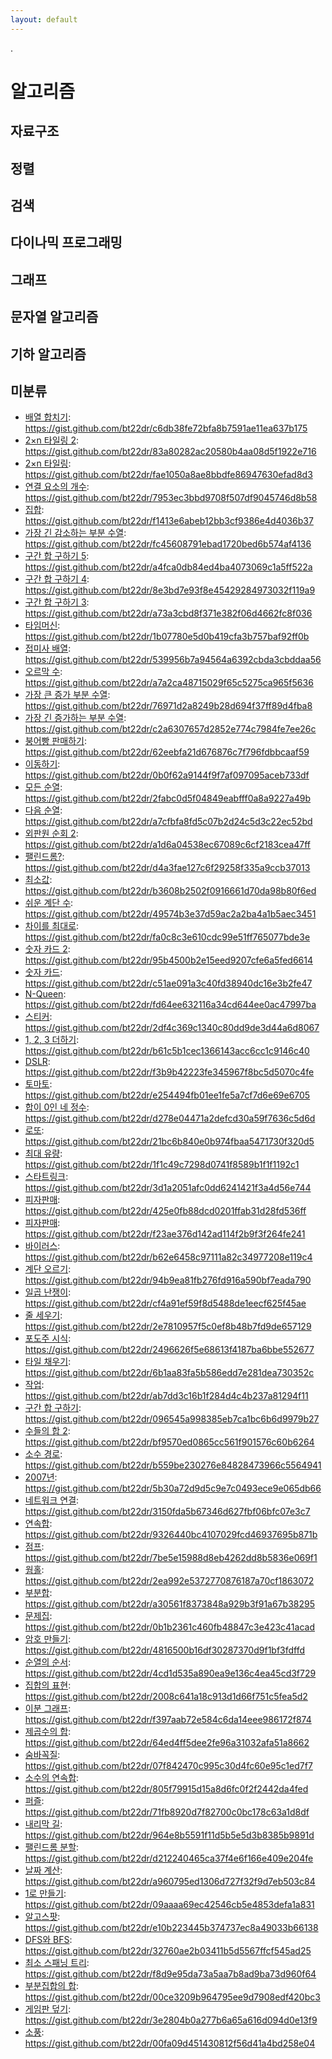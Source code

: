 ```yaml
---
layout: default
---
```

.

# 알고리즘
## 자료구조 
## 정렬 
## 검색
## 다이나믹 프로그래밍 
## 그래프 
## 문자열 알고리즘
## 기하 알고리즘
## 미분류
* [배열 합치기](https://www.acmicpc.net/problem/11728): https://gist.github.com/bt22dr/c6db38fe72bfa8b7591ae11ea637b175
* [2×n 타일링 2](https://www.acmicpc.net/problem/11727): https://gist.github.com/bt22dr/83a80282ac20580b4aa08d5f1922e716
* [2×n 타일링](https://www.acmicpc.net/problem/11726): https://gist.github.com/bt22dr/fae1050a8ae8bbdfe86947630efad8d3
* [연결 요소의 개수](https://www.acmicpc.net/problem/11724): https://gist.github.com/bt22dr/7953ec3bbd9708f507df9045746d8b58
* [집합](https://www.acmicpc.net/problem/11723): https://gist.github.com/bt22dr/f1413e6abeb12bb3cf9386e4d4036b37
* [가장 긴 감소하는 부분 수열](https://www.acmicpc.net/problem/11722): https://gist.github.com/bt22dr/fc45608791ebad1720bed6b574af4136
* [구간 합 구하기 5](https://www.acmicpc.net/problem/11660): https://gist.github.com/bt22dr/a4fca0db84ed4ba4073069c1a5ff522a
* [구간 합 구하기 4](https://www.acmicpc.net/problem/11659): https://gist.github.com/bt22dr/8e3bd7e93f8e45429284973032f119a9
* [구간 합 구하기 3](https://www.acmicpc.net/problem/11658): https://gist.github.com/bt22dr/a73a3cbd8f371e382f06d4662fc8f036
* [타임머신](https://www.acmicpc.net/problem/11657): https://gist.github.com/bt22dr/1b07780e5d0b419cfa3b757baf92ff0b
* [접미사 배열](https://www.acmicpc.net/problem/11656): https://gist.github.com/bt22dr/539956b7a94564a6392cbda3cbddaa56
* [오르막 수](https://www.acmicpc.net/problem/11057): https://gist.github.com/bt22dr/a7a2ca48715029f65c5275ca965f5636
* [가장 큰 증가 부분 수열](https://www.acmicpc.net/problem/11055): https://gist.github.com/bt22dr/76971d2a8249b28d694f37ff89d4fba8
* [가장 긴 증가하는 부분 수열](https://www.acmicpc.net/problem/11053): https://gist.github.com/bt22dr/c2a6307657d2852e774c7984fe7ee26c
* [붕어빵 판매하기](https://www.acmicpc.net/problem/11052): https://gist.github.com/bt22dr/62eebfa21d676876c7f796fdbbcaaf59
* [이동하기](https://www.acmicpc.net/problem/11048): https://gist.github.com/bt22dr/0b0f62a9144f9f7af097095aceb733df
* [모든 순열](https://www.acmicpc.net/problem/10974): https://gist.github.com/bt22dr/2fabc0d5f04849eabfff0a8a9227a49b
* [다음 순열](https://www.acmicpc.net/problem/10972): https://gist.github.com/bt22dr/a7cfbfa8fd5c07b2d24c5d3c22ec52bd
* [외판원 순회 2](https://www.acmicpc.net/problem/10971): https://gist.github.com/bt22dr/a1d6a04538ec67089c6cf2183cea47ff
* [팰린드롬?](https://www.acmicpc.net/problem/10942): https://gist.github.com/bt22dr/d4a3fae127c6f29258f335a9ccb37013
* [최소값](https://www.acmicpc.net/problem/10868): https://gist.github.com/bt22dr/b3608b2502f0916661d70da98b80f6ed
* [쉬운 계단 수](https://www.acmicpc.net/problem/10844): https://gist.github.com/bt22dr/49574b3e37d59ac2a2ba4a1b5aec3451
* [차이를 최대로](https://www.acmicpc.net/problem/10819): https://gist.github.com/bt22dr/fa0c8c3e610cdc99e51ff765077bde3e
* [숫자 카드 2](https://www.acmicpc.net/problem/10816): https://gist.github.com/bt22dr/95b4500b2e15eed9207cfe6a5fed6614
* [숫자 카드](https://www.acmicpc.net/problem/10815): https://gist.github.com/bt22dr/c51ae091a3c40fd38940dc16e3b2fe47
* [N-Queen](https://www.acmicpc.net/problem/9663): https://gist.github.com/bt22dr/fd64ee632116a34cd644ee0ac47997ba
* [스티커](https://www.acmicpc.net/problem/9465): https://gist.github.com/bt22dr/2df4c369c1340c80dd9de3d44a6d8067
* [1, 2, 3 더하기](https://www.acmicpc.net/problem/9095): https://gist.github.com/bt22dr/b61c5b1cec1366143acc6cc1c9146c40
* [DSLR](https://www.acmicpc.net/problem/9019): https://gist.github.com/bt22dr/f3b9b42223fe345967f8bc5d5070c4fe
* [토마토](https://www.acmicpc.net/problem/7576): https://gist.github.com/bt22dr/e254494fb01ee1fe5a7cf7d6e69e6705
* [합이 0인 네 정수](https://www.acmicpc.net/problem/7453): https://gist.github.com/bt22dr/d278e04471a2defcd30a59f7636c5d6d
* [로또](https://www.acmicpc.net/problem/6603): https://gist.github.com/bt22dr/21bc6b840e0b974fbaa5471730f320d5
* [최대 유량](https://www.acmicpc.net/problem/6086): https://gist.github.com/bt22dr/1f1c49c7298d0741f8589b1f1f1192c1
* [스타트링크](https://www.acmicpc.net/problem/5014): https://gist.github.com/bt22dr/3d1a2051afc0dd6241421f3a4d56e744
* [피자판매](https://www.acmicpc.net/problem/2632): https://gist.github.com/bt22dr/425e0fb88dcd0201ffab31d28fd536ff
* [피자판매](https://www.acmicpc.net/problem/2632): https://gist.github.com/bt22dr/f23ae376d142ad114f2b9f3f264fe241
* [바이러스](https://www.acmicpc.net/problem/2606): https://gist.github.com/bt22dr/b62e6458c97111a82c34977208e119c4
* [계단 오르기](https://www.acmicpc.net/problem/2579): https://gist.github.com/bt22dr/94b9ea81fb276fd916a590bf7eada790
* [일곱 난쟁이](https://www.acmicpc.net/problem/2309): https://gist.github.com/bt22dr/cf4a91ef59f8d5488de1eecf625f45ae
* [줄 세우기](https://www.acmicpc.net/problem/2252): https://gist.github.com/bt22dr/2e7810957f5c0ef8b48b7fd9de657129
* [포도주 시식](https://www.acmicpc.net/problem/2156): https://gist.github.com/bt22dr/2496626f5e68613f4187ba6bbe552677
* [타일 채우기](https://www.acmicpc.net/problem/2133): https://gist.github.com/bt22dr/6b1aa83fa5b586edd7e281dea730352c
* [작업](https://www.acmicpc.net/problem/2056): https://gist.github.com/bt22dr/ab7dd3c16b1f284d4c4b237a81294f11
* [구간 합 구하기](https://www.acmicpc.net/problem/2042): https://gist.github.com/bt22dr/096545a998385eb7ca1bc6b6d9979b27
* [수들의 합 2](https://www.acmicpc.net/problem/2003): https://gist.github.com/bt22dr/bf9570ed0865cc561f901576c60b6264
* [소수 경로](https://www.acmicpc.net/problem/1963): https://gist.github.com/bt22dr/b559be230276e84828473966c5564941
* [2007년](https://www.acmicpc.net/problem/1924): https://gist.github.com/bt22dr/5b30a72d9d5c9e7c0493ece9e065db66
* [네트워크 연결](https://www.acmicpc.net/problem/1922): https://gist.github.com/bt22dr/3150fda5b67346d627fbf06bfc07e3c7
* [연속합](https://www.acmicpc.net/problem/1912): https://gist.github.com/bt22dr/9326440bc4107029fcd46937695b871b
* [점프](https://www.acmicpc.net/problem/1890): https://gist.github.com/bt22dr/7be5e15988d8eb4262dd8b5836e069f1
* [웜홀](https://www.acmicpc.net/problem/1865): https://gist.github.com/bt22dr/2ea992e5372770876187a70cf1863072
* [부분합](https://www.acmicpc.net/problem/1806): https://gist.github.com/bt22dr/a30561f8373848a929b3f91a67b38295
* [문제집](https://www.acmicpc.net/problem/1766): https://gist.github.com/bt22dr/0b1b2361c460fb48847c3e423c41acad
* [암호 만들기](https://www.acmicpc.net/problem/1759): https://gist.github.com/bt22dr/4816500b16df30287370d9f1bf3fdffd
* [순열의 순서](https://www.acmicpc.net/problem/1722): https://gist.github.com/bt22dr/4cd1d535a890ea9e136c4ea45cd3f729
* [집합의 표현](https://www.acmicpc.net/problem/1717): https://gist.github.com/bt22dr/2008c641a18c913d1d66f751c5fea5d2
* [이분 그래프](https://www.acmicpc.net/problem/1707): https://gist.github.com/bt22dr/f397aab72e584c6da14eee986172f874
* [제곱수의 합](https://www.acmicpc.net/problem/1699): https://gist.github.com/bt22dr/64ed4ff5dee2fe96a31032afa51a8662
* [숨바꼭질](https://www.acmicpc.net/problem/1697): https://gist.github.com/bt22dr/07f842470c995c30d4fc60e95c1ed7f7
* [소수의 연속합](https://www.acmicpc.net/problem/1644): https://gist.github.com/bt22dr/805f79915d15a8d6fc0f2f2442da4fed
* [퍼즐](https://www.acmicpc.net/problem/1525): https://gist.github.com/bt22dr/71fb8920d7f82700c0bc178c63a1d8df
* [내리막 길](https://www.acmicpc.net/problem/1520): https://gist.github.com/bt22dr/964e8b5591f11d5b5e5d3b8385b9891d
* [팰린드롬 분할](https://www.acmicpc.net/problem/1509): https://gist.github.com/bt22dr/d212240465ca37f4e6f166e409e204fe
* [날짜 계산](https://www.acmicpc.net/problem/1476): https://gist.github.com/bt22dr/a960795ed1306d727f32f9d7eb503c84
* [1로 만들기](https://www.acmicpc.net/problem/1463): https://gist.github.com/bt22dr/09aaaa69ec42546cb5e4853defa1a831
* [알고스팟](https://www.acmicpc.net/problem/1261): https://gist.github.com/bt22dr/e10b223445b374737ec8a49033b66138
* [DFS와 BFS](https://www.acmicpc.net/problem/1260): https://gist.github.com/bt22dr/32760ae2b03411b5d5567ffcf545ad25
* [최소 스패닝 트리](https://www.acmicpc.net/problem/1197): https://gist.github.com/bt22dr/f8d9e95da73a5aa7b8ad9ba73d960f64
* [부분집합의 합](https://www.acmicpc.net/problem/1182): https://gist.github.com/bt22dr/00ce3209b964795ee9d7908edf420bc3
* [게임판 덮기](https://algospot.com/judge/problem/read/BOARDCOVER): https://gist.github.com/bt22dr/3e2804b0a277b6a65a616d094d0e13f9
* [소풍](https://algospot.com/judge/problem/read/PICNIC): https://gist.github.com/bt22dr/00fa09d451430812f56d41a4bd258e04
